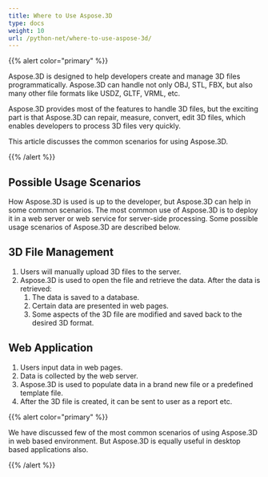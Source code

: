 ```yaml
---
title: Where to Use Aspose.3D
type: docs
weight: 10
url: /python-net/where-to-use-aspose-3d/
---
```


{{% alert color="primary" %}} 

Aspose.3D is designed to help developers create and manage 3D files programmatically. Aspose.3D can handle not only OBJ, STL, FBX, but also many other file formats like USDZ, GLTF, VRML, etc.

Aspose.3D provides most of the features to handle 3D files, but the exciting part is that Aspose.3D can repair, measure, convert, edit 3D files, which enables developers to process 3D files very quickly.

This article discusses the common scenarios for using Aspose.3D.

{{% /alert %}} 
## **Possible Usage Scenarios**
How Aspose.3D is used is up to the developer, but Aspose.3D can help in some common scenarios. The most common use of Aspose.3D is to deploy it in a web server or web service for server-side processing. Some possible usage scenarios of Aspose.3D are described below.
## **3D File Management**
1. Users will manually upload 3D files to the server.
1. Aspose.3D is used to open the file and retrieve the data.
   After the data is retrieved:
   1. The data is saved to a database.
   1. Certain data are presented in web pages.
   1. Some aspects of the 3D file are modified and saved back to the desired 3D format.
## **Web Application**
1. Users input data in web pages.
1. Data is collected by the web server.
1. Aspose.3D is used to populate data in a brand new file or a predefined template file.
1. After the 3D file is created, it can be sent to user as a report etc.

{{% alert color="primary" %}} 

We have discussed few of the most common scenarios of using Aspose.3D in web based environment. But Aspose.3D is equally useful in desktop based applications also.

{{% /alert %}}
